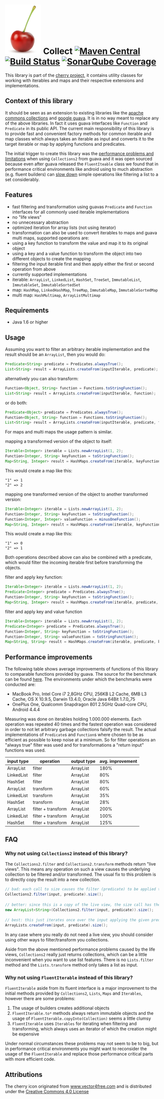 # ![cherry-logo](https://raw.githubusercontent.com/codereligion/cherry/master/small-cherry.png) Collect [![Maven Central](https://maven-badges.herokuapp.com/maven-central/com.codereligion/codereligion-cherry-collect/badge.svg?style=plastic)](https://maven-badges.herokuapp.com/maven-central/com.codereligion/codereligion-cherry-collect) [![Build Status](https://ssl.webpack.de/secure-jenkins.codereligion.com/buildStatus/icon?job=codereligion-cherry-collect-master-build-flow)](http://jenkins.codereligion.com/view/codereligion-cherry-collect/job/codereligion-cherry-collect-master-build-flow/) [![SonarQube Coverage](https://img.shields.io/sonar/http/sonar.codereligion.com/com.codereligion:codereligion-cherry-collect/coverage.svg?style=plastic)](http://sonar.codereligion.com/dashboard/index/284)

This library is part of the [cherry project](https://github.com/codereligion/cherry), it contains utility classes for working with iterables and maps and their respective extensions and implementations. 

## Context of this library
It should be seen as an extension to existing libraries like the [apache commons collections](http://commons.apache.org/proper/commons-collections/) and [google guava](https://code.google.com/p/guava-libraries/). It is in no way meant to replace any of the above libraries. In fact it uses guava interfaces like ```Function``` and ```Predicate``` in its public API. The current main responsibility of this library is to provide fast and convenient factory methods for common iterable and map classes which always takes an iterable as input and converts it to the target iterable or map by applying functions and predicates.

The initial trigger to create this library was the [performance problems and limitations](https://github.com/codereligion/cherry-collect#faq) when using ```Collections2``` from guava and it was open sourced because even after guava released the ```FluentIteable``` class we found that in performance critical environments like android using to much abstraction (e.g. fluent builders) can [slow down](https://github.com/codereligion/cherry-collect#performance-improvements) simple operations like filtering a list to a set considerably.

## Features
* fast filtering and transformation using guavas ```Predicate``` and ```Function``` interfaces for all commonly used iterable implementations
 * no "life views"
 * no unnecessary abstraction
 * optimized iteration for array lists (not using iterator)
* transformation can also be used to convert iterables to maps and guava multi maps, supported operations are:
 * using a key function to transform the value and map it to its original object
 * using a key and a value function to transform the object into two different objects to create the mapping
 * filtering the input iterable first and then apply either the first or second operation from above
* currently supported implementations
 * iterable: ```ArrayList```, ```LinkedList```, ```HashSet```, ```TreeSet```, ```ImmutableList```, ```ImmutableSet```, ```ImmutableSortedSet```
 * map: ```HashMap```, ```LinkedHashMap```, ```TreeMap```, ```ImmutableMap```, ```ImmutableSortedMap```
 * multi map: ```HashMultimap```, ```ArrayListMultimap```


## Requirements
* Java 1.6 or higher

## Usage
Assuming you want to filter an arbitrary iterable implementation and the result should be an ```ArrayList```, then you would do:
```java
Predicate<String> predicate = Predicates.alwaysTrue();
List<String> result = ArrayLists.createFrom(inputIterable, predicate);
```

alternatively you can also transform:
```java
Function<Object, String> function = Functions.toStringFunction();
List<String> result = ArrayLists.createFrom(inputIterable, function);
```

or do both:
```java
Predicate<Object> predicate = Predicates.alwaysTrue();
Function<Object, String> function = Functions.toStringFunction();
List<String> result = ArrayLists.createFrom(inputIterable, predicate, function);
```

For maps and multi maps the usage pattern is similar.

mapping a transformed version of the object to itself:
```java
Iterable<Integer> iterable = Lists.newArrayList(1, 2);
Function<Integer, String> keyFunction = toStringFunction();
Map<String, Integer> result = HashMaps.createFrom(iterable, keyFunction);
```
This would create a map like this:
```
"1" => 1
"2" => 2
```

mapping one transformed version of the object to another transformed version:
```java
Iterable<Integer> iterable = Lists.newArrayList(1, 2);
Function<Integer, String> keyFunction = toStringFunction();
Function<Integer, Integer> valueFunction = minusOneFunction();
Map<String, Integer> result = HashMaps.createFrom(iterable, keyFunction, valueFunction);
```
This would create a map like this:
```
"1" => 0
"2" => 1
```

Both operations described above can also be combined with a predicate, which would filter the incoming iterable first before transforming the objects.

filter and apply key function:
```java
Iterable<Integer> iterable = Lists.newArrayList(1, 2);
Predicate<Integer> predicate = Predicates.alwaysTrue();
Function<Integer, String> keyFunction = toStringFunction();
Map<String, Integer> result = HashMaps.createFrom(iterable, predicate, keyFunction);
```

filter and apply key and value function
```java
Iterable<Integer> iterable = Lists.newArrayList(1, 2);
Predicate<Integer> predicate = Predicates.alwaysTrue();
Function<Integer, String> keyFunction = toStringFunction();
Function<Integer, String> valueFunction = toStringFunction();
Map<String, String> result = HashMaps.createFrom(iterable, predicate, keyFunction, valueFunction);
```

## Performance improvements
The following table shows average improvements of functions of this library to comparable functions provided by guava. The source for the benchmark can be found [here](https://github.com/codereligion/cherry-collect-benchmark). The environments under which the benchmarks were conducted are: 
* MacBook Pro, Intel Core i7 2,8GHz CPU, 256KB L2 Cache, 6MB L3 Cache, OS X 10.9.5, Darwin 13.4.0, Oracle Java 64Bit 1.7.0_75
* OnePlus One, Qualcomm Snapdragon 801 2.5GHz Quad-core CPU, Android 4.4.4

Measuring was done on iterables holding 1.000.000 elements. Each operation was repeated 40 times and the fastest operation was considered in order to not let arbitrary garbage collections falsify the result. The actual implementations of ```Predicate```s and ```Function```s where chosen to be as efficient as possible to keep noise at a minimum. So for filter operations an "always true" filter was used and for transformations a "return input" functions was used.

| input type | operation          | output type | avg. improvement |
|------------|--------------------|-------------|------------------|
| ArrayList  | filter             | ArrayList   | 180%             |
| LinkedList | filter             | ArrayList   | 80%              |
| HashSet    | filter             | ArrayList   | 80%              |
| ArrayList  | transform          | ArrayList   | 60%              |
| LinkedList | transform          | ArrayList   | 35%              |
| HashSet    | transform          | ArrayList   | 28%              |
| ArrayList  | filter + transform | ArrayList   | 200%             |
| LinkedList | filter + transform | ArrayList   | 100%             |
| HashSet    | filter + transform | ArrayList   | 125%             |

## FAQ

### Why not using ```Collections2``` instead of this library?
The ```Collections2.filter``` and ```Collections2.transform``` methods return "live views". This means any operation on such a view causes the underlying collection to be filtered and/or transformed. The usual fix to this problem is to directly copy the result into a new collection.


```java
// bad: each call to size causes the filter (predicate) to be applied to all elements, which means the time complexity is O(n)
Collections2.filter(input, predicate).size();

// better: since this is a copy of the live view, the size call has the complexity of the implementation the elements where copied into, meaning O(1)
new ArrayList<String>(Collections2.filter(input, predicate)).size();

// best: this just iterates once over the input applying the given predicate to create a new collection
ArrayLists.createFrom(input, predicate).size();
```

In any case where you really do not need a live view, you should consider using other ways to filter/transform you collections.

Aside from the above mentioned performance problems caused by the life views, ```Collections2``` really just returns collections, which can be a little inconvenient when you want to use list features. There is no ```Lists.filter``` method and the ```Lists.transform``` method only takes a list as input.

### Why not using ```FluentIterable``` instead of this library?
```FluentIterable``` aside from its fluent interface is a major improvement to the initial methods provided by ```Collections2```, ```Lists```, ```Maps``` and ```Iterables```, however there are some problems:

1. The usage of builders creates additional objects
2. ```FluentIterable.to*``` methods always return immutable objects and the usage of ```FluentIterable.copyInto(Collection)``` seems a little clumsy
3. ```FluentIterable``` uses ```Iterables``` for iterating when filtering and transforming, which always uses an iterator of which the creation might be expensive

Under normal circumstances these problems may not seem to be to big, but in performance critical environments you might want to reconsider the usage of the ```FluentIterable``` and replace those performance critical parts with more efficient code.

## Attributions
The cherry icon originated from www.vector4free.com and is distributed under the [Creative Commons 4.0 License](http://creativecommons.org/licenses/by/4.0/)
